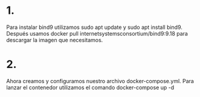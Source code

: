 # 1. 
Para instalar bind9 utilizamos sudo apt update y sudo apt install bind9. 
Después usamos docker pull internetsystemsconsortium/bind9:9.18 para descargar la imagen que necesitamos. 

# 2.
Ahora creamos y configuramos nuestro archivo docker-compose.yml. 
Para lanzar el contenedor utilizamos el comando docker-compose up -d


